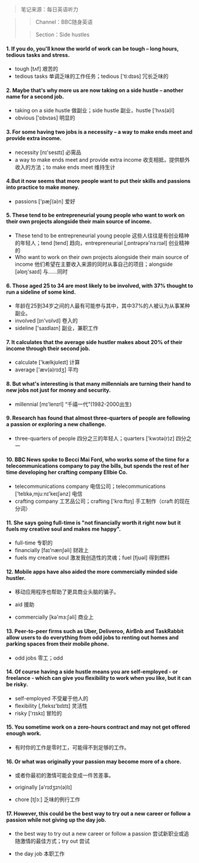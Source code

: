 > 笔记来源：每日英语听力

> > Channel：BBC随身英语
>
> > Section：Side hustles

#### 1. If you do, you'll know the world of work can be tough – long hours, tedious tasks and stress.

- tough [tʌf] 艰苦的
- tedious tasks 单调乏味的工作任务；tedious ['tiːdɪəs] 冗长乏味的

#### 2. Maybe that's why more us are now taking on a side hustle – another name for a second job.

-  taking on a side hustle 做副业；side hustle 副业，hustle ['hʌs(ə)l]
- obvious ['ɒbvɪəs] 明显的

#### 3. For some having two jobs is a necessity – a way to make ends meet and provide extra income.

- necessity [nɪ'sesɪtɪ] 必需品
- a way to make ends meet and provide extra income 收支相抵，提供额外收入的方法；to make ends meet 维持生计

#### 4.But it now seems that more people want to put their skills and passions into practice to make money.

- passions ['pæʃ(ə)n] 爱好

#### 5. These tend to be entrepreneurial young people who want to work on their own projects alongside their main source of income.

- These tend to be entrepreneurial young people 这些人往往是有创业精神的年轻人；tend [tend] 趋向，entrepreneurial [,ɒntrəprə'nɜːrɪəl] 创业精神的
- Who want to work on their own projects alongside their main source of income 他们希望在主要收入来源的同时从事自己的项目；alongside [əlɒŋ'saɪd] 与……同时

#### 6. Those aged 25 to 34 are most likely to be involved, with 37% thought to run a sideline of some kind.

- 年龄在25到34岁之间的人最有可能参与其中，其中37%的人被认为从事某种副业。
- involved [ɪn'vɒlvd] 卷入的 
- sideline ['saɪdlaɪn] 副业，兼职工作

#### 7. It calculates that the average side hustler makes about 20% of their income through their second job.

- calculate ['kælkjʊleɪt] 计算
- average ['æv(ə)rɪdʒ] 平均

#### 8. But what's interesting is that many millennials are turning their hand to new jobs not just for money and security.

- millennial [mɪ'lenɪrl] “千禧一代”(1982-2000出生)

#### 9. Research has found that almost three-quarters of people are following a passion or exploring a new challenge.

- three-quarters of people 四分之三的年轻人；quarters ['kwɔtə(r)z] 四分之一 

#### 10. BBC News spoke to Becci Mai Ford, who works some of the time for a telecommunications company to pay the bills, but spends the rest of her time developing her crafting company Ellbie Co.

- telecommunications company 电信公司；telecommunications ['telɪkə,mjuːnɪ'keɪʃənz] 电信
- crafting company 工艺品公司；crafting ['krɑːftɪŋ] 手工制作（craft 的现在分词）

#### 11. She says going full-time is "not financially worth it right now but it fuels my creative soul and makes me happy".

- full-time 专职的
- financially [faɪ'nænʃəli] 财政上
- fuels my creative soul 激发我创造性的灵魂；fuel [fjʊəl] 得到燃料

#### 12. Mobile apps have also aided the more commercially minded side hustler.

- 移动应用程序也帮助了更具商业头脑的骗子。

- aid 援助
- commercially [kə'mɜ:ʃəli] 商业上

#### 13. Peer-to-peer firms such as Uber, Deliveroo, AirBnb and TaskRabbit allow users to do everything from odd jobs to renting out homes and parking spaces from their mobile phone.

- odd jobs 零工；odd 

#### 14. Of course having a side hustle means you are self-employed - or freelance - which can give you flexibility to work when you like, but it can be risky.

- self-employed 不受雇于他人的
- flexibility [,fleksɪ'bɪlɪtɪ] 灵活性
- risky ['rɪskɪ] 冒险的

#### 15. You sometime work on a zero-hours contract and may not get offered enough work.

- 有时你的工作是零时工，可能得不到足够的工作。

#### 16. Or what was originally your passion may become more of a chore.

- 或者你最初的激情可能会变成一件苦差事。
- originally [ə'rɪdʒɪn(ə)lɪ] 

- chore [tʃɔː] 乏味的例行工作 

#### 17. However, this could be the best way to try out a new career or follow a passion while not giving up the day job.

- the best way to try out a new career or follow a passion 尝试新职业或追随激情的最佳方式；try out 尝试

- the day job 本职工作

​								


